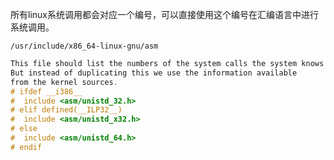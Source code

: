 

所有linux系统调用都会对应一个编号，可以直接使用这个编号在汇编语言中进行系统调用。
```
/usr/include/x86_64-linux-gnu/asm
```
```c
This file should list the numbers of the system calls the system knows.
But instead of duplicating this we use the information available
from the kernel sources.
# ifdef __i386__
#  include <asm/unistd_32.h>
# elif defined(__ILP32__)
#  include <asm/unistd_x32.h>
# else
#  include <asm/unistd_64.h>
# endif
```
